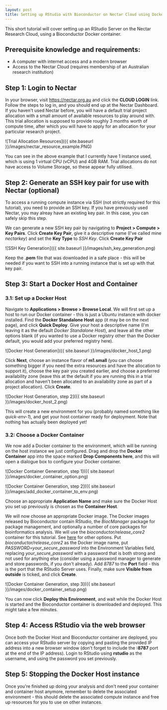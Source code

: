 ```yaml
---
layout: post
title: Setting up RStudio with Bioconductor on Nectar Cloud using Docker
---
```


This short tutorial will cover setting up an RStudio Server on the Nectar Research Cloud, using a Bioconductor Docker container.

## Prerequisite knowledge and requirements:

- A computer with internet access and a modern browser
- Access to the Nectar Cloud (requires membership of an Australian research institution)

## Step 1: Login to Nectar

In your browser, visit https://nectar.org.au and click the **CLOUD LOGIN** link. Follow the steps to log in, and you should end up at the Nectar Dashboard. If you haven't used Nectar before, you will have a default trial project allocation with a small amount of available resources to play around with. This trial allocation is supposed to provide roughly 3 months worth of compute time, after which you will have to apply for an allocation for your particular research project.

![Trial Allocation Resources]({{ site.baseurl }}/images/nectar_resource_example.PNG)

You can see in the above example that I currently have 1 instance used, which is using 1 virtual CPU (vCPU) and 4GB RAM. Trial allocations do not have access to Volume Storage, so these appear fully utilised.

## Step 2: Generate an SSH key pair for use with Nectar (optional)

To access a running compute instance via SSH (not strictly required for this tutorial), you need to provide an SSH key. If you have previously used Nectar, you may alreay have an existing key pair. In this case, you can safely skip this step.

We can generate a new SSH key pair by navigating to **Project > Compute > Key Pairs**. Click **Create Key Pair**, give it a descriptive name (I've called mine *nectarkey*) and set the **Key Type** to *SSH Key*. Click **Create Key Pair**

![SSH Key Generation]({{ site.baseurl }}/images/ssh_key_generation.png)

Keep the **.pem** file that was downloaded in a safe place - this will be needed if you want to SSH into a running instance that is set up with that key pair.


## Step 3: Start a Docker Host and Container

### 3.1: Set up a Docker Host

Navigate to **Applications > Browse > Browse Local**. We will first set up a host to run our Docker container - this is just a Ubuntu instance with docker installed. Find the **Docker Standalone Host** app (it may be on the next page), and click **Quick Deploy**. Give your host a descriptive name (I'm leaving it as the default *Docker Standalone Host*), and leave all the other options blank (if you wanted to use a Docker registry other than the Docker default, you would add your preferred registry here).

![Docker Host Generation]({{ site.baseurl }}/images/docker_host_1.png)

 Click **Next**, choose an instance flavor of **m1.small** (you can choose something bigger if you need the extra resources and have the allocation to support it), choose the key pair you created earlier, and choose a preferred availability zone (leave this at the default if you are running this in a trial allocation and haven't been allocated to an availability zone as part of a project allocation). Click **Create**.

 ![Docker Host Generation, step 2]({{ site.baseurl }}/images/docker_host_2.png)

 This will create a new environment for you (probably named something like *quick-env-1*), and get your host container ready for deployment. Note that nothing has actually been deployed yet!
 
### 3.2: Choose a Docker Container

We now add a Docker container to the environment, which will be running on the host instance we just configured. Drag and drop the **Docker Container** app into the space marked **Drop Components here**, and this will open a dialogue box to configure your Docker container.

![Docker Container Generation, step 1]({{ site.baseurl }}/images/docker_container_option.png)

![Docker Container Generation, step 2]({{ site.baseurl }}/images/add_docker_container_to_env.png)

Choose an appropriate **Application Name** and make sure the Docker Host you set up previously is chosen as the **Container Host**.

We will now choose an appropriate Docker image. The Docker images released by Bioconductor contain RStudio, the *BiocManager* package for package management, and optionally a number of core packages for bioinformatics analysis. We will use the *bioconductor/release_core2* container for this tutorial. See [here](https://www.bioconductor.org/help/docker/) for other options. Put *bioconductor/release_core2* as the Docker image name, put *PASSWORD=your_secure_password* into the Environment Variables field, replacing *your_secure_password* with a password that is both strong and not used for anything else (consider using a password manager to generate and store passwords, if you don't already). Add *8787* to the **Port** field - this is the port that the RStudio Server uses. Finally, make sure **Visible from outside** is ticked, and click **Create**.

![Docker Container Generation, step 3]({{ site.baseurl }}/images/docker_container_setup.png)

You can now click **Deploy this Environment**, and wait while the Docker Host is started and the Bioconductor container is downloaded and deployed. This might take a few minutes.

## Step 4: Access RStudio via the web browser

Once both the Docker Host and Bioconductor container are deployed, you can access your RStudio server by copying and pasting the provided IP address into a new browser window (don't forget to include the **:8787** port at the end of the IP address). Login to RStudio using **rstudio** as the username, and using the password you set previously.

## Step 5: Stopping the Docker Host instance

Once you're finished up doing your analysis and don't need your container and container host anymore, remember to delete the associated environment - this should delete the associated compute instance and free up resources for you to use on other instances.
